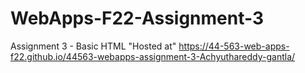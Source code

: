 # WebApps-F22-Assignment-3
Assignment 3 - Basic HTML
"Hosted at" https://44-563-web-apps-f22.github.io/44563-webapps-assignment-3-Achyuthareddy-gantla/
